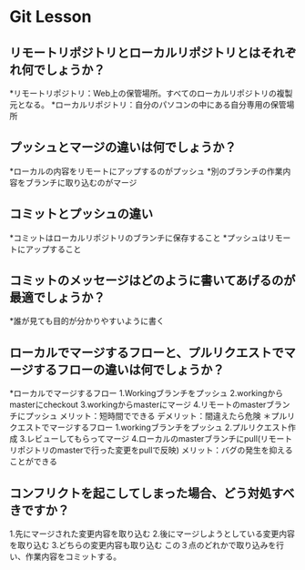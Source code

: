 # Git Lesson

## リモートリポジトリとローカルリポジトリとはそれぞれ何でしょうか？
*リモートリポジトリ：Web上の保管場所。すべてのローカルリポジトリの複製元となる。
*ローカルリポジトリ：自分のパソコンの中にある自分専用の保管場所

## プッシュとマージの違いは何でしょうか？
*ローカルの内容をリモートにアップするのがプッシュ
*別のブランチの作業内容をブランチに取り込むのがマージ

## コミットとプッシュの違い
*コミットはローカルリポジトリのブランチに保存すること
*プッシュはリモートにアップすること



## コミットのメッセージはどのように書いてあげるのが最適でしょうか？
*誰が見ても目的が分かりやすいように書く


## ローカルでマージするフローと、プルリクエストでマージするフローの違いは何でしょうか？
*ローカルでマージするフロー
1.Workingブランチをプッシュ
2.workingからmasterにcheckout
3.workingからmasterにマージ
4.リモートのmasterブランチにプッシュ
メリット：短時間でできる
デメリット：間違えたら危険
＊プルリクエストでマージするフロー
1.workingブランチをプッシュ
2.プルリクエスト作成
3.レビューしてもらってマージ
4.ローカルのmasterブランチにpull(リモートリポジトリのmasterで行った変更をpullで反映)
メリット：バグの発生を抑えることができる



## コンフリクトを起こしてしまった場合、どう対処すべきですか？
1.先にマージされた変更内容を取り込む
2.後にマージしようとしている変更内容を取り込む
3.どちらの変更内容も取り込む
この３点のどれかで取り込みを行い、作業内容をコミットする。
